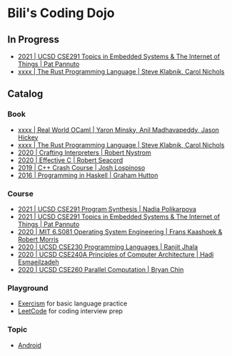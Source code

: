 # Bili's Coding Dojo

## In Progress

- [2021 | UCSD CSE291 Topics in Embedded Systems & The Internet of Things | Pat Pannuto](course/2021-ucsd-cse291_pat)
- [xxxx | The Rust Programming Language | Steve Klabnik, Carol Nichols](book/rust-book)

## Catalog

### Book
- [xxxx | Real World OCaml | Yaron Minsky, Anil Madhavapeddy, Jason Hickey](book/realworldocaml)
- [xxxx | The Rust Programming Language | Steve Klabnik, Carol Nichols](book/rust-book)
- [2020 | Crafting Interpreters | Robert Nystrom](book/craftinginterpreters)
- [2020 | Effective C | Robert Seacord](book/effective-c)
- [2019 | C++ Crash Course | Josh Lospinoso](book/ccc)
- [2016 | Programming in Haskell | Graham Hutton](book/pih)

### Course
- [2021 | UCSD CSE291 Program Synthesis | Nadia Polikarpova](course/2021-ucsd-cse291_nadia)
- [2021 | UCSD CSE291 Topics in Embedded Systems & The Internet of Things | Pat Pannuto](course/2021-ucsd-cse291_pat)
- [2020 | MIT 6.S081 Operating System Engineering | Frans Kaashoek & Robert Morris](course/2020-mit-6s081)
- [2020 | UCSD CSE230 Programming Languages | Ranjit Jhala](course/2020-ucsd-cse230)
- [2020 | UCSD CSE240A Principles of Computer Architecture | Hadi Esmaeilzadeh](course/2020-ucsd-cse240a)
- [2020 | UCSD CSE260 Parallel Computation | Bryan Chin](course/2020-ucsd-cse260)

### Playground
- [Exercism](playground/exercism) for basic language practice
- [LeetCode](playground/leetcode) for coding interview prep

### Topic
- [Android](https://github.com/qobilidop/dojo-android)
